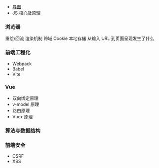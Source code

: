 - [导图](./导图/index.md)
- [JS 核心及原理](./JS%20核心及原理/index.md)

### 浏览器

重绘/回流
渲染机制
跨域
Cookie
本地存储
从输入 URL 到页面呈现发生了什么

### 前端工程化

- Webpack
- Babel
- Vite

### Vue

- 双向绑定原理
- v-model 原理
- 路由原理
- Vuex 原理

### 算法与数据结构

### 前端安全

- CSRF
- XSS
